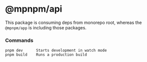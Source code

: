# @mpnpm/api

This package is consuming deps from monorepo root, whereas the `@mpnpm/app` is including those packages.

### Commands

```cli
pnpm dev      Starts development in watch mode
pnpm build    Runs a production build
```
